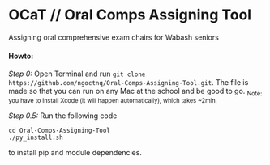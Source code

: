 # OCaT // Oral Comps Assigning Tool
Assigning oral comprehensive exam chairs for Wabash seniors

#### Howto:
<i>Step 0:</i> Open Terminal and run ``git clone https://github.com/ngoctnq/Oral-Comps-Assigning-Tool.git``. The file is made so that you can run on any Mac at the school and be good to go.
<sub>Note: you have to install Xcode (it will happen automatically), which takes ~2min.</sub>

<i>Step 0.5:</i> Run the following code

````
cd Oral-Comps-Assigning-Tool
./py_install.sh
````

to install pip and module dependencies.
